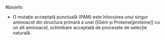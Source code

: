 #bioinfo
- O mutație acceptată punctuală (PAM) este înlocuirea unui singur aminoacid din structura primară a unei [[Geni și Proteine|proteine]] cu un alt aminoacid, schimbare acceptată de procesele de selecție naturală.
